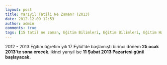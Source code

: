```yaml
---
layout: post
title: Yarıyıl Tatili Ne Zaman? (2013)
date: 2012-12-09 12:53
author: admin
comments: true
tags: [15 tatil ne zaman, Eğitim Bilimleri, Eğitim Bilimleri, Eğitim Haberleri, kpss, kpss eğitim bilimleri, yarıyıl tatili ne zaman]
---
```

2012 - 2013 Eğitim öğretim yılı 17 Eylül'de başlamıştı birinci dönem <strong>25 ocak 2013'te sona erecek</strong>. ikinci yarıyıl ise <strong>11 Şubat 2013 Pazartesi günü başlayacak.</strong>

&nbsp;
